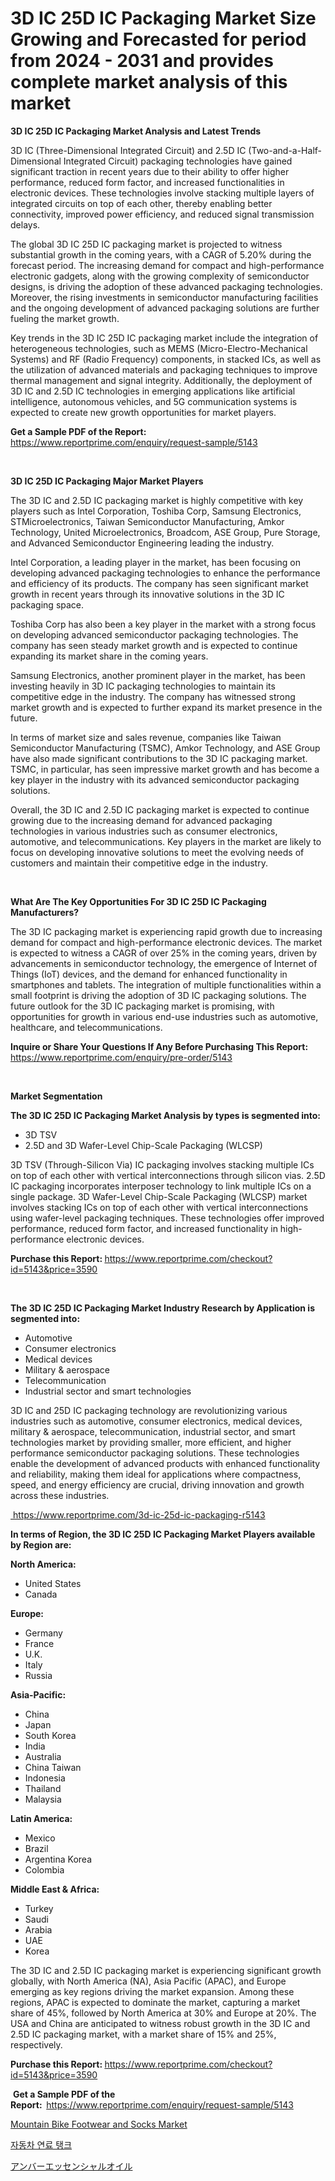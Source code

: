 <p><h1>3D IC 25D IC Packaging Market Size Growing and Forecasted for period from 2024 - 2031 and provides complete market analysis of this market</h1></p><p><strong>3D IC 25D IC Packaging Market Analysis and Latest Trends</strong></p>
<p><p>3D IC (Three-Dimensional Integrated Circuit) and 2.5D IC (Two-and-a-Half-Dimensional Integrated Circuit) packaging technologies have gained significant traction in recent years due to their ability to offer higher performance, reduced form factor, and increased functionalities in electronic devices. These technologies involve stacking multiple layers of integrated circuits on top of each other, thereby enabling better connectivity, improved power efficiency, and reduced signal transmission delays.</p><p>The global 3D IC 25D IC packaging market is projected to witness substantial growth in the coming years, with a CAGR of 5.20% during the forecast period. The increasing demand for compact and high-performance electronic gadgets, along with the growing complexity of semiconductor designs, is driving the adoption of these advanced packaging technologies. Moreover, the rising investments in semiconductor manufacturing facilities and the ongoing development of advanced packaging solutions are further fueling the market growth.</p><p>Key trends in the 3D IC 25D IC packaging market include the integration of heterogeneous technologies, such as MEMS (Micro-Electro-Mechanical Systems) and RF (Radio Frequency) components, in stacked ICs, as well as the utilization of advanced materials and packaging techniques to improve thermal management and signal integrity. Additionally, the deployment of 3D IC and 2.5D IC technologies in emerging applications like artificial intelligence, autonomous vehicles, and 5G communication systems is expected to create new growth opportunities for market players.</p></p>
<p><strong>Get a Sample PDF of the Report:&nbsp;</strong> <a href="https://www.reportprime.com/enquiry/request-sample/5143">https://www.reportprime.com/enquiry/request-sample/5143</a></p>
<p>&nbsp;</p>
<p><strong>3D IC 25D IC Packaging Major Market Players</strong></p>
<p><p>The 3D IC and 2.5D IC packaging market is highly competitive with key players such as Intel Corporation, Toshiba Corp, Samsung Electronics, STMicroelectronics, Taiwan Semiconductor Manufacturing, Amkor Technology, United Microelectronics, Broadcom, ASE Group, Pure Storage, and Advanced Semiconductor Engineering leading the industry.</p><p>Intel Corporation, a leading player in the market, has been focusing on developing advanced packaging technologies to enhance the performance and efficiency of its products. The company has seen significant market growth in recent years through its innovative solutions in the 3D IC packaging space.</p><p>Toshiba Corp has also been a key player in the market with a strong focus on developing advanced semiconductor packaging technologies. The company has seen steady market growth and is expected to continue expanding its market share in the coming years.</p><p>Samsung Electronics, another prominent player in the market, has been investing heavily in 3D IC packaging technologies to maintain its competitive edge in the industry. The company has witnessed strong market growth and is expected to further expand its market presence in the future.</p><p>In terms of market size and sales revenue, companies like Taiwan Semiconductor Manufacturing (TSMC), Amkor Technology, and ASE Group have also made significant contributions to the 3D IC packaging market. TSMC, in particular, has seen impressive market growth and has become a key player in the industry with its advanced semiconductor packaging solutions.</p><p>Overall, the 3D IC and 2.5D IC packaging market is expected to continue growing due to the increasing demand for advanced packaging technologies in various industries such as consumer electronics, automotive, and telecommunications. Key players in the market are likely to focus on developing innovative solutions to meet the evolving needs of customers and maintain their competitive edge in the industry.</p></p>
<p>&nbsp;</p>
<p><strong>What Are The Key Opportunities For 3D IC 25D IC Packaging Manufacturers?</strong></p>
<p><p>The 3D IC packaging market is experiencing rapid growth due to increasing demand for compact and high-performance electronic devices. The market is expected to witness a CAGR of over 25% in the coming years, driven by advancements in semiconductor technology, the emergence of Internet of Things (IoT) devices, and the demand for enhanced functionality in smartphones and tablets. The integration of multiple functionalities within a small footprint is driving the adoption of 3D IC packaging solutions. The future outlook for the 3D IC packaging market is promising, with opportunities for growth in various end-use industries such as automotive, healthcare, and telecommunications.</p></p>
<p><strong>Inquire or Share Your Questions If Any Before Purchasing This Report:</strong> <a href="https://www.reportprime.com/enquiry/pre-order/5143">https://www.reportprime.com/enquiry/pre-order/5143</a></p>
<p>&nbsp;</p>
<p><strong>Market Segmentation</strong></p>
<p><strong>The 3D IC 25D IC Packaging Market Analysis by types is segmented into:</strong></p>
<p><ul><li>3D TSV</li><li>2.5D and 3D Wafer-Level Chip-Scale Packaging (WLCSP)</li></ul></p>
<p><p>3D TSV (Through-Silicon Via) IC packaging involves stacking multiple ICs on top of each other with vertical interconnections through silicon vias. 2.5D IC packaging incorporates interposer technology to link multiple ICs on a single package. 3D Wafer-Level Chip-Scale Packaging (WLCSP) market involves stacking ICs on top of each other with vertical interconnections using wafer-level packaging techniques. These technologies offer improved performance, reduced form factor, and increased functionality in high-performance electronic devices.</p></p>
<p><strong>Purchase this Report:&nbsp;</strong><a href="https://www.reportprime.com/checkout?id=5143&price=3590">https://www.reportprime.com/checkout?id=5143&price=3590</a></p>
<p>&nbsp;</p>
<p><strong>The 3D IC 25D IC Packaging Market Industry Research by Application is segmented into:</strong></p>
<p><ul><li>Automotive</li><li>Consumer electronics</li><li>Medical devices</li><li>Military & aerospace</li><li>Telecommunication</li><li>Industrial sector and smart technologies</li></ul></p>
<p><p>3D IC and 25D IC packaging technology are revolutionizing various industries such as automotive, consumer electronics, medical devices, military & aerospace, telecommunication, industrial sector, and smart technologies market by providing smaller, more efficient, and higher performance semiconductor packaging solutions. These technologies enable the development of advanced products with enhanced functionality and reliability, making them ideal for applications where compactness, speed, and energy efficiency are crucial, driving innovation and growth across these industries.</p></p>
<p><a href="https://www.reportprime.com/3d-ic-25d-ic-packaging-r5143">&nbsp;https://www.reportprime.com/3d-ic-25d-ic-packaging-r5143</a></p>
<p><strong>In terms of Region, the 3D IC 25D IC Packaging Market Players available by Region are:</strong></p>
<p>
    <p> <strong> North America: </strong>
        <ul>
            <li>United States</li>
            <li>Canada</li>
        </ul>
        </p> 
    <p> <strong> Europe: </strong>
        <ul>
            <li>Germany</li>
            <li>France</li>
            <li>U.K.</li>
            <li>Italy</li>
            <li>Russia</li>
        </ul>
        </p> 
    <p> <strong> Asia-Pacific: </strong>
        <ul>
            <li>China</li>
            <li>Japan</li>
            <li>South Korea</li>
            <li>India</li>
            <li>Australia</li>
            <li>China Taiwan</li>
            <li>Indonesia</li>
            <li>Thailand</li>
            <li>Malaysia</li>
        </ul>
        </p> 
    <p> <strong> Latin America: </strong>
        <ul>
            <li>Mexico</li>
            <li>Brazil</li>
            <li>Argentina Korea</li>
            <li>Colombia</li>
        </ul>
        </p> 
    <p> <strong> Middle East & Africa: </strong>
        <ul>
            <li>Turkey</li>
            <li>Saudi</li>
            <li>Arabia</li>
            <li>UAE</li>
            <li>Korea</li>
        </ul>
    </p>
    </p>
<p><p>The 3D IC and 2.5D IC packaging market is experiencing significant growth globally, with North America (NA), Asia Pacific (APAC), and Europe emerging as key regions driving the market expansion. Among these regions, APAC is expected to dominate the market, capturing a market share of 45%, followed by North America at 30% and Europe at 20%. The USA and China are anticipated to witness robust growth in the 3D IC and 2.5D IC packaging market, with a market share of 15% and 25%, respectively.</p></p>
<p><strong>Purchase this Report: </strong><a href="https://www.reportprime.com/checkout?id=5143&price=3590">https://www.reportprime.com/checkout?id=5143&price=3590</a></p>
<p>&nbsp;<strong>Get a Sample PDF of the Report:&nbsp;&nbsp;</strong><a href="https://www.reportprime.com/enquiry/request-sample/5143">https://www.reportprime.com/enquiry/request-sample/5143</a></p>
<p><strong></strong></p>
<p><p><a href="https://issuu.com/reportprime-2/docs/mountain-bike-footwear-and-socks-market-size-2030.">Mountain Bike Footwear and Socks Market</a></p><p><a href="https://github.com/RickyMetzDVM/Market-Research-Report-List-1/blob/main/278720970489.md">자동차 연료 탱크</a></p><p><a href="https://github.com/MacyOrn/Market-Research-Report-List-1/blob/main/554162373949.md">アンバーエッセンシャルオイル</a></p></p>